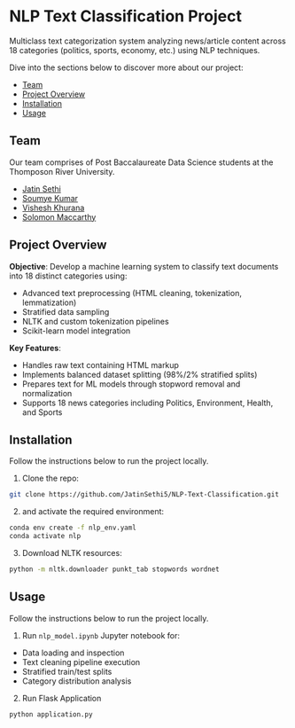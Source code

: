 # NLP Text Classification Project

Multiclass text categorization system analyzing news/article content across 18 categories (politics, sports, economy, etc.) using NLP techniques.

Dive into the sections below to discover more about our project:

- [Team](#team)
- [Project Overview](#project-overview)
- [Installation](#installation)
- [Usage](#usage)

## Team

Our team comprises of Post Baccalaureate Data Science students at the Thomposon River University.

- [Jatin Sethi](https://github.com/JatinSethi5)
- [Soumye Kumar](https://github.com/SoumyeKumar)
- [Vishesh Khurana](https://github.com/vkay47)
- [Solomon Maccarthy](https://github.com/fiifimac)

## Project Overview

**Objective**: Develop a machine learning system to classify text documents into 18 distinct categories using:
- Advanced text preprocessing (HTML cleaning, tokenization, lemmatization)
- Stratified data sampling
- NLTK and custom tokenization pipelines
- Scikit-learn model integration

**Key Features**:
- Handles raw text containing HTML markup
- Implements balanced dataset splitting (98%/2% stratified splits)
- Prepares text for ML models through stopword removal and normalization
- Supports 18 news categories including Politics, Environment, Health, and Sports


## Installation

Follow the instructions below to run the project locally.

1. Clone the repo:

```bash
git clone https://github.com/JatinSethi5/NLP-Text-Classification.git
```

2.  and activate the required environment:

```bash
conda env create -f nlp_env.yaml
conda activate nlp
```


3. Download NLTK resources:
```bash
python -m nltk.downloader punkt_tab stopwords wordnet
```



## Usage

Follow the instructions below to run the project locally.

1. Run `nlp_model.ipynb` Jupyter notebook for:
  - Data loading and inspection
  - Text cleaning pipeline execution
  - Stratified train/test splits
  - Category distribution analysis

2. Run Flask Application
```bash
python application.py
```


